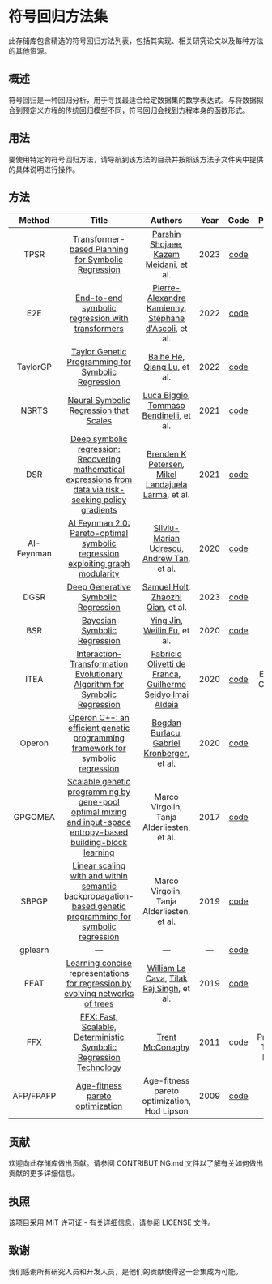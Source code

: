 # 符号回归方法集

此存储库包含精选的符号回归方法列表，包括其实现、相关研究论文以及每种方法的其他资源。

## 概述

符号回归是一种回归分析，用于寻找最适合给定数据集的数学表达式。与将数据拟合到预定义方程的传统回归模型不同，符号回归会找到方程本身的函数形式。

## 用法

要使用特定的符号回归方法，请导航到该方法的目录并按照该方法子文件夹中提供的具体说明进行操作。

## 方法

|   Method   |                            Title                             |                           Authors                            | Year |                             Code                             |                Publications                |
| :--------: | :----------------------------------------------------------: | :----------------------------------------------------------: | :--: | :----------------------------------------------------------: | :----------------------------------------: |
|    TPSR    | [Transformer-based Planning for Symbolic Regression](https://arxiv.org/abs/2303.06833) | [Parshin Shojaee](https://arxiv.org/search/cs?searchtype=author&query=Shojaee,+P), [Kazem Meidani](https://arxiv.org/search/cs?searchtype=author&query=Meidani,+K), et al. | 2023 | [code](https://github.com/deep-symbolic-mathematics/TPSR?tab=readme-ov-file) |                  NeurIPS                   |
|    E2E     | [End-to-end symbolic regression with transformers](https://arxiv.org/abs/2204.10532) | [Pierre-Alexandre Kamienny](https://arxiv.org/search/cs?searchtype=author&query=Kamienny,+P), [Stéphane d'Ascoli](https://arxiv.org/search/cs?searchtype=author&query=d'Ascoli,+S), et al. | 2022 | [code](https://github.com/facebookresearch/symbolicregression) |                  NeurIPS                   |
|  TaylorGP  | [Taylor Genetic Programming for Symbolic Regression](https://arxiv.org/abs/2205.09751) | [Baihe He](https://arxiv.org/search/cs?searchtype=author&query=He,+B), [Qiang Lu](https://arxiv.org/search/cs?searchtype=author&query=Lu,+Q), et al. | 2022 | [code](https://github.com/KGAE-CUP/TaylorGP?tab=readme-ov-file) |                   GECCO                    |
|   NSRTS    | [Neural Symbolic Regression that Scales](https://arxiv.org/abs/2106.06427) | [Luca Biggio](https://arxiv.org/search/cs?searchtype=author&query=Biggio,+L), [Tommaso Bendinelli](https://arxiv.org/search/cs?searchtype=author&query=Bendinelli,+T), et al. | 2021 | [code](https://github.com/SymposiumOrganization/NeuralSymbolicRegressionThatScales) |                    ICML                    |
|    DSR     | [Deep symbolic regression: Recovering mathematical expressions from data via risk-seeking policy gradients](https://openreview.net/forum?id=m5Qsh0kBQG) | [Brenden K Petersen](https://openreview.net/profile?id=~Brenden_K_Petersen1)*,* [Mikel Landajuela Larma](https://openreview.net/profile?email=landajuelala1@llnl.gov), et al. | 2021 | [code](https://github.com/dso-org/deep-symbolic-optimization?tab=readme-ov-file) |                    ICLR                    |
| AI-Feynman | [AI Feynman 2.0: Pareto-optimal symbolic regression exploiting graph modularity](https://arxiv.org/abs/2006.10782) | [Silviu-Marian Udrescu](https://arxiv.org/search/cs?searchtype=author&query=Udrescu,+S), [Andrew Tan](https://arxiv.org/search/cs?searchtype=author&query=Tan,+A), et al. | 2020 |         [code](https://github.com/lacava/AI-Feynman)         |                  NeurIPS                   |
|    DGSR    | [Deep Generative Symbolic Regression](https://openreview.net/pdf?id=o7koEEMA1bR) | [Samuel Holt](https://openreview.net/profile?id=~Samuel_Holt1)*,* [Zhaozhi Qian](https://openreview.net/profile?id=~Zhaozhi_Qian1), et al. | 2023 |                           [code]()                           |                    ICLR                    |
|    BSR     | [Bayesian Symbolic Regression](https://arxiv.org/abs/1910.08892) | [Ying Jin](https://arxiv.org/search/stat?searchtype=author&query=Jin,+Y), [Weilin Fu](https://arxiv.org/search/stat?searchtype=author&query=Fu,+W), et al. | 2020 |        [code](https://github.com/ying531/MCMC-SymReg)        |                     —                      |
|    ITEA    | [Interaction–Transformation Evolutionary Algorithm for Symbolic Regression](https://arxiv.org/abs/1902.03983) | [Fabricio Olivetti de Franca](https://arxiv.org/search/cs?searchtype=author&query=de+Franca,+F+O), [Guilherme Seidyo Imai Aldeia](https://arxiv.org/search/cs?searchtype=author&query=Aldeia,+G+S+I) | 2020 |          [code](https://github.com/folivetti/ITEA/)          |          Evolutionary Computation          |
|   Operon   | [Operon C++: an efficient genetic programming framework for symbolic regression](https://dl.acm.org/doi/10.1145/3377929.3398099) | [Bogdan Burlacu](https://pure.fh-ooe.at/en/persons/bogdan-burlacu), [Gabriel Kronberger](https://pure.fh-ooe.at/en/persons/gabriel-kronberger), et al. | 2020 |       [code](https://github.com/heal-research/operon)        |                   GECCO                    |
|  GPGOMEA   | [Scalable genetic programming by gene-pool optimal mixing and input-space entropy-based building-block learning](https://dl.acm.org/doi/10.1145/3071178.3071287) |          Marco Virgolin, Tanja Alderliesten, et al.          | 2017 |      [code](https://github.com/marcovirgolin/GP-GOMEA/)      |                   GECCO                    |
|   SBPGP    | [Linear scaling with and within semantic backpropagation-based genetic programming for symbolic regression](https://dl.acm.org/doi/10.1145/3321707.3321758) |          Marco Virgolin, Tanja Alderliesten, et al.          | 2019 |      [code](https://github.com/marcovirgolin/GP-GOMEA)       |                   GECCO                    |
|  gplearn   |                              —                               |                              —                               |  —   |      [code](https://github.com/trevorstephens/gplearn)       |                     —                      |
|    FEAT    | [Learning concise representations for regression by evolving networks of trees](https://openreview.net/pdf?id=Hke-JhA9Y7) | [William La Cava](https://arxiv.org/search/cs?searchtype=author&query=La+Cava,+W), [Tilak Raj Singh](https://arxiv.org/search/cs?searchtype=author&query=Singh,+T+R), et al. | 2019 |            [code](https://github.com/lacava/feat)            |                    ICLR                    |
|    FFX     | [FFX: Fast, Scalable, Deterministic Symbolic Regression Technology](https://link.springer.com/chapter/10.1007/978-1-4614-1770-5_13) | [Trent McConaghy](https://link.springer.com/chapter/10.1007/978-1-4614-1770-5_13#auth-Trent-McConaghy) | 2011 |           [code](https://github.com/natekupp/ffx)            | Genetic Programming Theory and Practice IX |
| AFP/FPAFP  | [Age-fitness pareto optimization](https://doi.org/10.1145/1830483.1830584) |         Age-fitness pareto optimization, Hod Lipson          | 2009 |           [code](https://github.com/cavalab/ellyn)           |                   GECCO                    |



## 贡献

欢迎向此存储库做出贡献。请参阅 CONTRIBUTING.md 文件以了解有关如何做出贡献的更多详细信息。

## 执照

该项目采用 MIT 许可证 - 有关详细信息，请参阅 LICENSE 文件。

## 致谢

我们感谢所有研究人员和开发人员，是他们的贡献使得这一合集成为可能。